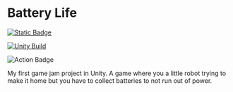 # Battery Life

[![Static Badge](https://img.shields.io/badge/Itch-play_my_game-blue?style=for-the-badge&logo=itch.io)](https://chris-fung-dev.itch.io/battery-life)

[![Unity Build](https://img.shields.io/badge/unity-build-brightgreen?style=for-the-badge&logo=unity)]()

![Action Badge](https://github.com/chris-fung-dev/battery-life/actions/workflows/release.yml/badge.svg)

My first game jam project in Unity. A game where you a little robot trying to make it home but you have to collect batteries to not run out of power.
